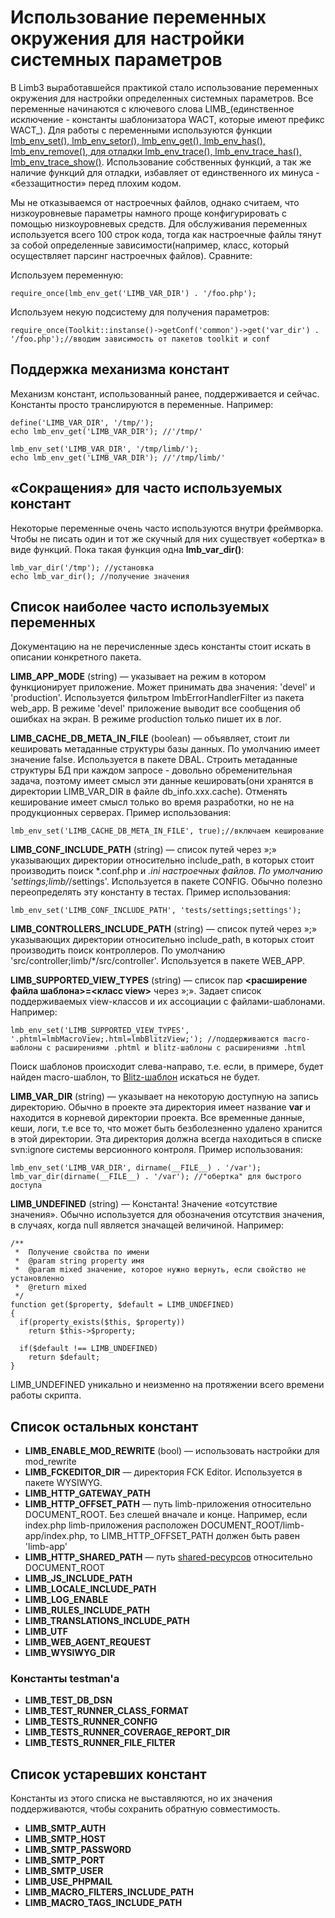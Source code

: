 # Использование переменных окружения для настройки системных параметров
В Limb3 выработавшейся практикой стало использование переменных окружения для настройки определенных системных параметров. Все переменные начинаются с ключевого слова LIMB_(единственное исключение - константы шаблонизатора WACT, которые имеют префикс WACT_). Для работы с переменными используются функции [lmb_env_set(), lmb_env_setor(), lmb_env_get(), lmb_env_has(), lmb_env_remove(), для отладки lmb_env_trace(), lmb_env_trace_has(), lmb_env_trace_show()](../../core/docs/ru/core/global_functions.md). Использование собственных функций, а так же наличие функций для отладки, избавляет от единственного их минуса - «беззащитности» перед плохим кодом.

Мы не отказываемся от настроечных файлов, однако считаем, что низкоуровневые параметры намного проще конфигурировать с помощью низкоуровневых средств. Для обслуживания переменных используется всего 100 строк кода, тогда как настроечные файлы тянут за собой определенные зависимости(например, класс, который осуществляет парсинг настроечных файлов). Сравните:

Используем переменную:

    require_once(lmb_env_get('LIMB_VAR_DIR') . '/foo.php');

Используем некую подсистему для получения параметров:

    require_once(Toolkit::instanse()->getConf('common')->get('var_dir') . '/foo.php');//вводим зависимость от пакетов toolkit и conf

## Поддержка механизма констант
Механизм констант, использованный ранее, поддерживается и сейчас. Константы просто транслируются в переменные. Например:

    define('LIMB_VAR_DIR', '/tmp/');
    echo lmb_env_get('LIMB_VAR_DIR'); //'/tmp/'
 
    lmb_env_set('LIMB_VAR_DIR', '/tmp/limb/');
    echo lmb_env_get('LIMB_VAR_DIR'); //'/tmp/limb/'

## «Сокращения» для часто используемых констант

Некоторые переменные очень часто используются внутри фреймворка. Чтобы не писать один и тот же скучный для них существует «обертка» в виде функций. Пока такая функция одна **lmb_var_dir()**:

    lmb_var_dir('/tmp'); //установка 
    echo lmb_var_dir(); //получение значения

## Список наиболее часто используемых переменных
Документацию на не перечисленные здесь константы стоит искать в описании конкретного пакета.

**LIMB_APP_MODE** (string) — указывает на режим в котором функционирует приложение. Может принимать два значения: 'devel' и 'production'. Используется фильтром lmbErrorHandlerFilter из пакета web_app. В режиме 'devel' приложение выводит все сообщения об ошибках на экран. В режиме production только пишет их в лог.

**LIMB_CACHE_DB_META_IN_FILE** (boolean) — объявляет, стоит ли кешировать метаданные структуры базы данных. По умолчанию имеет значение false. Используется в пакете DBAL. Строить метаданные структуры БД при каждом запросе - довольно обременительная задача, поэтому имеет смысл эти данные кешировать(они хранятся в директории LIMB_VAR_DIR в файле db_info.xxx.cache). Отменять кеширование имеет смысл только во время разработки, но не на продукционных серверах. Пример использования:

    lmb_env_set('LIMB_CACHE_DB_META_IN_FILE', true);//включаем кеширование

**LIMB_CONF_INCLUDE_PATH** (string) — список путей через »;» указывающих директории относительно include_path, в которых стоит производить поиск *.conf.php и *.ini настроечных файлов. По умолчанию 'settings;limb/*/settings'. Используется в пакете CONFIG. Обычно полезно переопределять эту константу в тестах. Пример использования:

    lmb_env_set('LIMB_CONF_INCLUDE_PATH', 'tests/settings;settings');

**LIMB_CONTROLLERS_INCLUDE_PATH** (string) — список путей через »;» указывающих директории относительно include_path, в которых стоит производить поиск контроллеров. По умолчанию 'src/controller;limb/*/src/controller'. Используется в пакете WEB_APP.

**LIMB_SUPPORTED_VIEW_TYPES** (string) — список пар **<расширение файла шаблона>=<класс view>** через »;». Задает список поддерживаемых view-классов и их ассоциации с файлами-шаблонами. Например:

    lmb_env_set('LIMB_SUPPORTED_VIEW_TYPES', '.phtml=lmbMacroView;.html=lmbBlitzView;'); //поддерживаются macro-шаблоны с расширениями .phtml и blitz-шаблоны с расширениями .html

Поиск шаблонов происходит слева-направо, т.е. если, в примере, будет найден macro-шаблон, то [Blitz-шаблон](http://alexeyrybak.com/blitz/blitz_ru.html) искаться не будет.

**LIMB_VAR_DIR** (string) — указывает на некоторую доступную на запись директорию. Обычно в проекте эта директория имеет название **var** и находится в корневой директории проекта. Все временные данные, кеши, логи, т.е все то, что может быть безболезненно удалено хранится в этой директории. Эта директория должна всегда находиться в списке svn:ignore системы версионного контроля. Пример использования:

    lmb_env_set('LIMB_VAR_DIR', dirname(__FILE__) . '/var');
    lmb_var_dir(dirname(__FILE__) . '/var'); //"обертка" для быстрого доступа

**LIMB_UNDEFINED** (string) — Константа! Значение «отсутствие значения». Обычно используется для обозначения отсутствия значения, в случаях, когда null является значащей величиной. Например:

    /**
     *  Получение свойства по имени 
     *  @param string property имя
     *  @param mixed значение, которое нужно вернуть, если свойство не установленно
     *  @return mixed
     */
    function get($property, $default = LIMB_UNDEFINED)
    {
      if(property_exists($this, $property))
        return $this->$property;
 
      if($default !== LIMB_UNDEFINED)
        return $default;
    }

LIMB_UNDEFINED уникально и неизменно на протяжении всего времени работы скрипта.

## Список остальных констант

* **LIMB_ENABLE_MOD_REWRITE** (bool) — использовать настройки для mod_rewrite
* **LIMB_FCKEDITOR_DIR** — директория FCK Editor. Используется в пакете WYSIWYG.
* **LIMB_HTTP_GATEWAY_PATH**
* **LIMB_HTTP_OFFSET_PATH** — путь limb-приложения относительно DOCUMENT_ROOT. Без слешей вначале и конце. Например, если index.php limb-приложения расположен DOCUMENT_ROOT/limb-app/index.php, то LIMB_HTTP_OFFSET_PATH должен быть равен 'limb-app'
* **LIMB_HTTP_SHARED_PATH** — путь [shared-ресурсов](../../web_app/docs/ru/web_app/app_installation.md) относительно DOCUMENT_ROOT
* **LIMB_JS_INCLUDE_PATH**
* **LIMB_LOCALE_INCLUDE_PATH**
* **LIMB_LOG_ENABLE**
* **LIMB_RULES_INCLUDE_PATH**
* **LIMB_TRANSLATIONS_INCLUDE_PATH**
* **LIMB_UTF**
* **LIMB_WEB_AGENT_REQUEST**
* **LIMB_WYSIWYG_DIR**

### Константы testman'а

* **LIMB_TEST_DB_DSN**
* **LIMB_TEST_RUNNER_CLASS_FORMAT**
* **LIMB_TESTS_RUNNER_CONFIG**
* **LIMB_TESTS_RUNNER_COVERAGE_REPORT_DIR**
* **LIMB_TESTS_RUNNER_FILE_FILTER**

## Список устаревших констант
Константы из этого списка не выставляются, но их значения поддерживаются, чтобы сохранить обратную совместимость.

* **LIMB_SMTP_AUTH**
* **LIMB_SMTP_HOST**
* **LIMB_SMTP_PASSWORD**
* **LIMB_SMTP_PORT**
* **LIMB_SMTP_USER**
* **LIMB_USE_PHPMAIL**
* **LIMB_MACRO_FILTERS_INCLUDE_PATH**
* **LIMB_MACRO_TAGS_INCLUDE_PATH**
